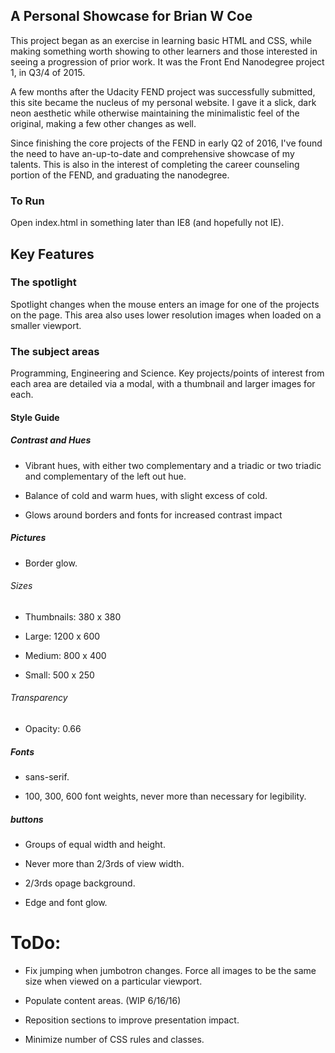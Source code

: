 ## A Personal Showcase for Brian W Coe

This project began as an exercise in learning basic HTML and CSS, while making something worth showing to other learners and those interested in seeing a progression of prior work. It was the Front End Nanodegree project 1, in Q3/4 of 2015.

A few months after the Udacity FEND project was successfully submitted, this site became the nucleus of my personal website. I gave it a slick, dark neon aesthetic while otherwise maintaining the minimalistic feel of the original, making a few other changes as well.

Since finishing the core projects of the FEND in early Q2 of 2016, I've found the need to have an-up-to-date and comprehensive showcase of my talents. This is also in the interest of completing the career counseling portion of the FEND, and graduating the nanodegree.

### To Run

Open index.html in something later than IE8 (and hopefully not IE).

## Key Features

### The spotlight

Spotlight changes when the mouse enters an image for one of the projects on the page. This area also uses lower resolution images when loaded on a smaller viewport.

### The subject areas

Programming, Engineering and Science. Key projects/points of interest from each area are detailed via a modal, with a thumbnail and larger images for each.

#### Style Guide

##### Contrast and Hues

- Vibrant hues, with either two complementary and a triadic or two triadic and complementary of the left out hue.

- Balance of cold and warm hues, with slight excess of cold.

- Glows around borders and fonts for increased contrast impact

##### Pictures

- Border glow.

###### Sizes

- Thumbnails: 380 x 380

- Large: 1200 x 600

- Medium: 800 x 400

- Small: 500 x 250

###### Transparency

- Opacity: 0.66

##### Fonts

- sans-serif.

- 100, 300, 600 font weights, never more than necessary for legibility.

##### buttons

- Groups of equal width and height.

- Never more than 2/3rds of view width.

- 2/3rds opage background.

- Edge and font glow.



# ToDo:

- Fix jumping when jumbotron changes. Force all images to be the same size when viewed on a particular viewport.

- Populate content areas. (WIP 6/16/16)

- Reposition sections to improve presentation impact.

- Minimize number of CSS rules and classes.
